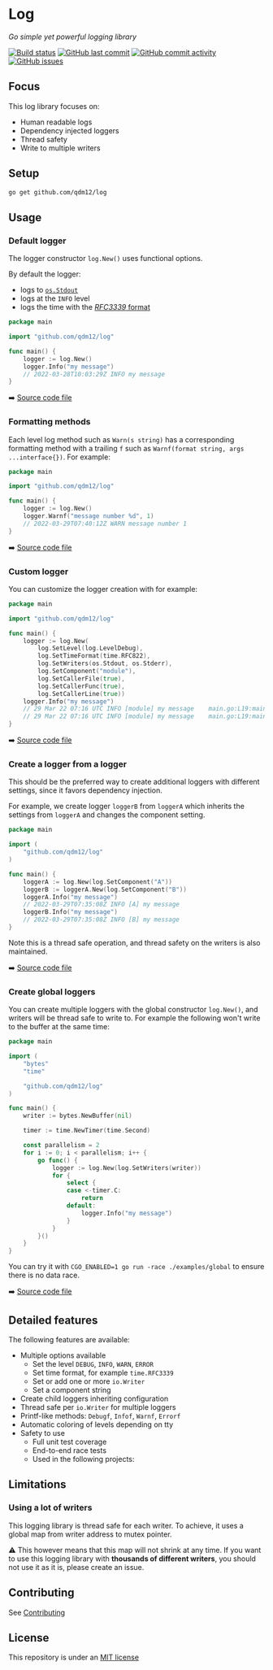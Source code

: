 # Log

*Go simple yet powerful logging library*

[![Build status](https://github.com/qdm12/log/workflows/CI/badge.svg?branch=main)](https://github.com/qdm12/log/actions?query=workflow%3A"CI")
[![GitHub last commit](https://img.shields.io/github/last-commit/qdm12/log.svg)](https://github.com/qdm12/log/commits/main)
[![GitHub commit activity](https://img.shields.io/github/commit-activity/y/qdm12/log.svg)](https://github.com/qdm12/log/graphs/contributors)
[![GitHub issues](https://img.shields.io/github/issues/qdm12/log.svg)](https://github.com/qdm12/log/issues)

## Focus

This log library focuses on:

- Human readable logs
- Dependency injected loggers
- Thread safety
- Write to multiple writers

## Setup

```sh
go get github.com/qdm12/log
```

## Usage

### Default logger

The logger constructor `log.New()` uses functional options.

By default the logger:

- logs to [`os.Stdout`](https://pkg.go.dev/os#pkg-variables)
- logs at the `INFO` level
- logs the time with the [*RFC3339* format](https://pkg.go.dev/time#pkg-constants)

```go
package main

import "github.com/qdm12/log"

func main() {
    logger := log.New()
    logger.Info("my message")
    // 2022-03-28T10:03:29Z INFO my message
}
```

➡️ [Source code file](examples/default)

### Formatting methods

Each level log method such as `Warn(s string)` has a corresponding formatting method with a trailing `f` such as `Warnf(format string, args ...interface{})`. For example:

```go
package main

import "github.com/qdm12/log"

func main() {
    logger := log.New()
    logger.Warnf("message number %d", 1)
    // 2022-03-29T07:40:12Z WARN message number 1
}
```

➡️ [Source code file](examples/formatting)

### Custom logger

You can customize the logger creation with for example:

```go
package main

import "github.com/qdm12/log"

func main() {
    logger := log.New(
        log.SetLevel(log.LevelDebug),
        log.SetTimeFormat(time.RFC822),
        log.SetWriters(os.Stdout, os.Stderr),
        log.SetComponent("module"),
        log.SetCallerFile(true),
        log.SetCallerFunc(true),
        log.SetCallerLine(true))
    logger.Info("my message")
    // 29 Mar 22 07:16 UTC INFO [module] my message    main.go:L19:main
    // 29 Mar 22 07:16 UTC INFO [module] my message    main.go:L19:main
}
```

➡️ [Source code file](examples/custom)

### Create a logger from a logger

This should be the preferred way to create additional loggers with different settings, since it favors dependency injection.

For example, we create logger `loggerB` from `loggerA` which inherits the settings from `loggerA` and changes the component setting.

```go
package main

import (
    "github.com/qdm12/log"
)

func main() {
    loggerA := log.New(log.SetComponent("A"))
    loggerB := loggerA.New(log.SetComponent("B"))
    loggerA.Info("my message")
    // 2022-03-29T07:35:08Z INFO [A] my message
    loggerB.Info("my message")
    // 2022-03-29T07:35:08Z INFO [B] my message
}
```

Note this is a thread safe operation, and thread safety on the writers is also maintained.

➡️ [Source code file](examples/inherit)

### Create global loggers

You can create multiple loggers with the global constructor `log.New()`, and writers will be thread safe to write to. For example the following won't write to the buffer at the same time:

```go
package main

import (
    "bytes"
    "time"

    "github.com/qdm12/log"
)

func main() {
    writer := bytes.NewBuffer(nil)

    timer := time.NewTimer(time.Second)

    const parallelism = 2
    for i := 0; i < parallelism; i++ {
        go func() {
            logger := log.New(log.SetWriters(writer))
            for {
                select {
                case <-timer.C:
                    return
                default:
                    logger.Info("my message")
                }
            }
        }()
    }
}
```

You can try it with `CGO_ENABLED=1 go run -race ./examples/global` to ensure there is no data race.

➡️ [Source code file](examples/global)

## Detailed features

The following features are available:

- Multiple options available
  - Set the level `DEBUG`, `INFO`, `WARN`, `ERROR`
  - Set time format, for example `time.RFC3339`
  - Set or add one or more `io.Writer`
  - Set a component string
- Create child loggers inheriting configuration
- Thread safe per `io.Writer` for multiple loggers
- Printf-like methods: `Debugf`, `Infof`, `Warnf`, `Errorf`
- Automatic coloring of levels depending on tty
- Safety to use
  - Full unit test coverage
  - End-to-end race tests
  - Used in the following projects:

## Limitations

### Using a lot of writers

This logging library is thread safe for each writer. To achieve, it uses a global map from writer address to mutex pointer.

⚠️ This however means that this map will not shrink at any time.
If you want to use this logging library with **thousands of different writers**, you should not use it as it is, please create an issue.

## Contributing

See [Contributing](.github/CONTRIBUTING.md)

## License

This repository is under an [MIT license](LICENSE)
